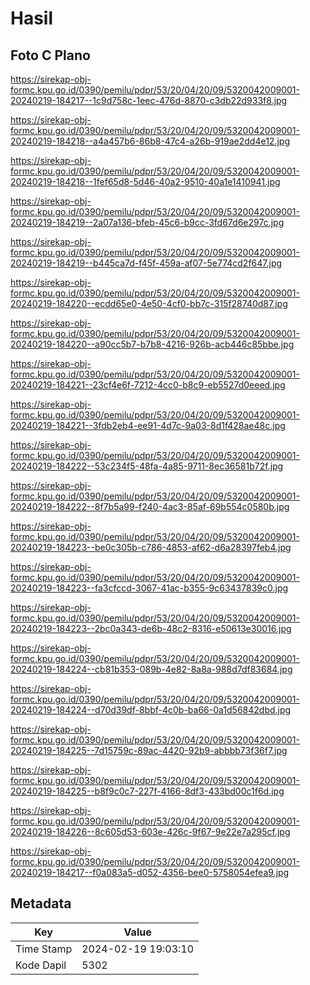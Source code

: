 # Hasil

## Foto C Plano

https://sirekap-obj-formc.kpu.go.id/0390/pemilu/pdpr/53/20/04/20/09/5320042009001-20240219-184217--1c9d758c-1eec-476d-8870-c3db22d933f8.jpg

https://sirekap-obj-formc.kpu.go.id/0390/pemilu/pdpr/53/20/04/20/09/5320042009001-20240219-184218--a4a457b6-86b8-47c4-a26b-919ae2dd4e12.jpg

https://sirekap-obj-formc.kpu.go.id/0390/pemilu/pdpr/53/20/04/20/09/5320042009001-20240219-184218--1fef65d8-5d46-40a2-9510-40a1e1410941.jpg

https://sirekap-obj-formc.kpu.go.id/0390/pemilu/pdpr/53/20/04/20/09/5320042009001-20240219-184219--2a07a136-bfeb-45c6-b9cc-3fd67d6e297c.jpg

https://sirekap-obj-formc.kpu.go.id/0390/pemilu/pdpr/53/20/04/20/09/5320042009001-20240219-184219--b445ca7d-f45f-459a-af07-5e774cd2f647.jpg

https://sirekap-obj-formc.kpu.go.id/0390/pemilu/pdpr/53/20/04/20/09/5320042009001-20240219-184220--ecdd65e0-4e50-4cf0-bb7c-315f28740d87.jpg

https://sirekap-obj-formc.kpu.go.id/0390/pemilu/pdpr/53/20/04/20/09/5320042009001-20240219-184220--a90cc5b7-b7b8-4216-926b-acb446c85bbe.jpg

https://sirekap-obj-formc.kpu.go.id/0390/pemilu/pdpr/53/20/04/20/09/5320042009001-20240219-184221--23cf4e6f-7212-4cc0-b8c9-eb5527d0eeed.jpg

https://sirekap-obj-formc.kpu.go.id/0390/pemilu/pdpr/53/20/04/20/09/5320042009001-20240219-184221--3fdb2eb4-ee91-4d7c-9a03-8d1f428ae48c.jpg

https://sirekap-obj-formc.kpu.go.id/0390/pemilu/pdpr/53/20/04/20/09/5320042009001-20240219-184222--53c234f5-48fa-4a85-9711-8ec36581b72f.jpg

https://sirekap-obj-formc.kpu.go.id/0390/pemilu/pdpr/53/20/04/20/09/5320042009001-20240219-184222--8f7b5a99-f240-4ac3-85af-69b554c0580b.jpg

https://sirekap-obj-formc.kpu.go.id/0390/pemilu/pdpr/53/20/04/20/09/5320042009001-20240219-184223--be0c305b-c786-4853-af62-d6a28397feb4.jpg

https://sirekap-obj-formc.kpu.go.id/0390/pemilu/pdpr/53/20/04/20/09/5320042009001-20240219-184223--fa3cfccd-3067-41ac-b355-9c63437839c0.jpg

https://sirekap-obj-formc.kpu.go.id/0390/pemilu/pdpr/53/20/04/20/09/5320042009001-20240219-184223--2bc0a343-de6b-48c2-8316-e50613e30016.jpg

https://sirekap-obj-formc.kpu.go.id/0390/pemilu/pdpr/53/20/04/20/09/5320042009001-20240219-184224--cb81b353-089b-4e82-8a8a-988d7df83684.jpg

https://sirekap-obj-formc.kpu.go.id/0390/pemilu/pdpr/53/20/04/20/09/5320042009001-20240219-184224--d70d39df-8bbf-4c0b-ba66-0a1d56842dbd.jpg

https://sirekap-obj-formc.kpu.go.id/0390/pemilu/pdpr/53/20/04/20/09/5320042009001-20240219-184225--7d15759c-89ac-4420-92b9-abbbb73f36f7.jpg

https://sirekap-obj-formc.kpu.go.id/0390/pemilu/pdpr/53/20/04/20/09/5320042009001-20240219-184225--b8f9c0c7-227f-4166-8df3-433bd00c1f6d.jpg

https://sirekap-obj-formc.kpu.go.id/0390/pemilu/pdpr/53/20/04/20/09/5320042009001-20240219-184226--8c605d53-603e-426c-9f67-9e22e7a295cf.jpg

https://sirekap-obj-formc.kpu.go.id/0390/pemilu/pdpr/53/20/04/20/09/5320042009001-20240219-184217--f0a083a5-d052-4356-bee0-5758054efea9.jpg


## Metadata

| Key        | Value               |
| ---------- | ------------------- |
| Time Stamp | 2024-02-19 19:03:10 |
| Kode Dapil | 5302                |




